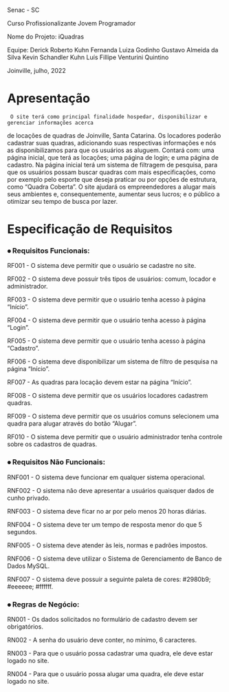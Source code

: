 Senac - SC

Curso Profissionalizante Jovem Programador

Nome do Projeto: iQuadras

Equipe:
Derick Roberto Kuhn
Fernanda Luiza Godinho
Gustavo Almeida da Silva
Kevin Schandler Kuhn
Luís Fillipe Venturini Quintino

Joinville, julho, 2022

# Apresentação
     O site terá como principal finalidade hospedar, disponibilizar e gerenciar informações acerca
de locações de quadras de Joinville, Santa Catarina. Os locadores poderão cadastrar suas quadras, adicionando suas respectivas informações e nós as disponibilizamos para que os usuários as aluguem.
     Contará com: uma página inicial, que terá as locações; uma página de login; e uma página de cadastro. Na página inicial terá um sistema de filtragem de pesquisa, para que os usuários possam buscar quadras com mais especificações, como por exemplo pelo esporte que deseja praticar ou por opções de estrutura, como “Quadra Coberta”. 
     O site ajudará os empreendedores a alugar mais seus ambientes e, consequentemente, aumentar seus lucros; e o público a otimizar seu tempo de busca por lazer.

# Especificação de Requisitos
### ⦁ Requisitos Funcionais:
RF001 - O sistema deve permitir que o usuário se cadastre no site.

RF002 - O sistema deve possuir três tipos de usuários: comum, locador e administrador.

RF003 -  O sistema deve permitir que o usuário tenha acesso à página “Início”.

RF004 - O sistema deve permitir que o usuário tenha acesso à página “Login”.

RF005 - O sistema deve permitir que o usuário tenha acesso à página “Cadastro”.

RF006 - O sistema deve disponibilizar um sistema de filtro de pesquisa na página “Início”.

RF007 - As quadras para locação devem estar na página “Início”.

RF008 - O sistema deve permitir que os usuários locadores cadastrem quadras.

RF009 - O sistema deve permitir que os usuários comuns selecionem uma quadra para alugar através do botão “Alugar”.

RF010 - O sistema deve permitir que o usuário administrador tenha controle sobre os cadastros de quadras.


### ⦁ Requisitos Não Funcionais:
RNF001 - O sistema deve funcionar em qualquer sistema operacional.

RNF002 - O sistema não deve apresentar a usuários quaisquer dados de cunho privado.

RNF003 - O sistema deve ficar no ar por pelo menos 20 horas diárias.

RNF004 - O sistema deve ter um tempo de resposta menor do que 5 segundos.

RNF005 - O sistema deve atender às leis, normas e padrões impostos.

RNF006 - O sistema deve utilizar o Sistema de Gerenciamento de Banco de Dados MySQL.

RNF007 - O sistema deve possuir a seguinte paleta de cores: #2980b9; #eeeeee; #ffffff.

### ⦁ Regras de Negócio:
RN001 - Os dados solicitados no formulário de cadastro devem ser obrigatórios.

RN002 - A senha do usuário deve conter, no mínimo, 6 caracteres.

RN003 - Para que o usuário possa cadastrar uma quadra, ele deve estar logado no site.

RN004 - Para que o usuário possa alugar uma quadra, ele deve estar logado no site.
